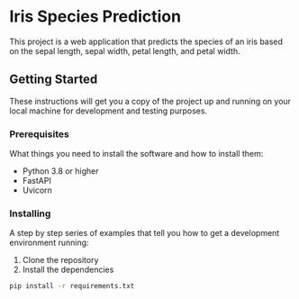 # Iris Species Prediction

This project is a web application that predicts the species of an iris based on the sepal length, sepal width, petal length, and petal width.

## Getting Started

These instructions will get you a copy of the project up and running on your local machine for development and testing purposes.

### Prerequisites

What things you need to install the software and how to install them:

- Python 3.8 or higher
- FastAPI
- Uvicorn

### Installing

A step by step series of examples that tell you how to get a development environment running:

1. Clone the repository
2. Install the dependencies

```bash
pip install -r requirements.txt
```
